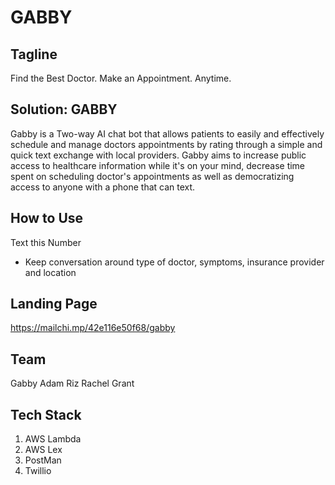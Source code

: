 # GABBY
## Tagline
Find the Best Doctor. Make an Appointment. Anytime.

## Solution: GABBY
Gabby is a Two-way AI chat bot  that allows patients to easily and effectively schedule and manage doctors appointments by rating through a simple and quick text exchange with local providers. Gabby aims to increase public access to healthcare information while it's on your mind, decrease time spent on scheduling doctor's appointments as well as democratizing access to anyone with a phone that can text.

## How to Use
Text this Number

* Keep conversation around type of doctor, symptoms, insurance provider and location

## Landing Page
https://mailchi.mp/42e116e50f68/gabby

## Team
Gabby
Adam
Riz
Rachel
Grant


## Tech Stack
1. AWS Lambda
2. AWS Lex
3. PostMan
4. Twillio
